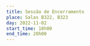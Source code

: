 ```yaml
---
title: Sessão de Encerramento
place: Salas B322, B323
day: 2022-11-02
start_time: 18h00
end_time: 20h00
---
```

